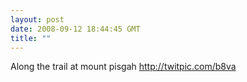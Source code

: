 ```yaml
---
layout: post
date: 2008-09-12 18:44:45 GMT
title: ""
---
```

Along the trail at mount pisgah http://twitpic.com/b8va